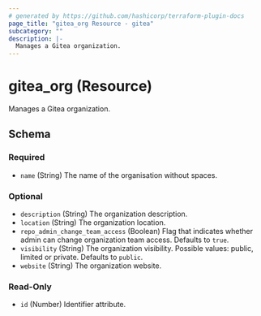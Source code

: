 ```yaml
---
# generated by https://github.com/hashicorp/terraform-plugin-docs
page_title: "gitea_org Resource - gitea"
subcategory: ""
description: |-
  Manages a Gitea organization.
---
```


# gitea_org (Resource)

Manages a Gitea organization.



<!-- schema generated by tfplugindocs -->
## Schema

### Required

- `name` (String) The name of the organisation without spaces.

### Optional

- `description` (String) The organization description.
- `location` (String) The organization location.
- `repo_admin_change_team_access` (Boolean) Flag that indicates whether admin can change organization team access. Defaults to `true`.
- `visibility` (String) The organization visibility. Possible values: public, limited or private. Defaults to `public`.
- `website` (String) The organization website.

### Read-Only

- `id` (Number) Identifier attribute.


